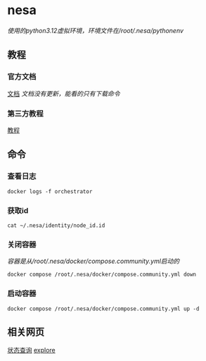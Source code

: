 # nesa
*使用的python3.12虚拟环境，环境文件在/root/.nesa/pythonenv*
## 教程
### 官方文档
[文档](https://docs.nesa.ai/nesa/run-a-nesa-node/installation)
*文档没有更新，能看的只有下载命令*
### 第三方教程
[教程](https://cryptonodehindi.medium.com/nesa-run-a-nesa-miner-node-61d619cfe36b)

## 命令
### 查看日志
```
docker logs -f orchestrator
```
### 获取id
```
cat ~/.nesa/identity/node_id.id
```
### 关闭容器
*容器是从/root/.nesa/docker/compose.community.yml启动的*
```
docker compose /root/.nesa/docker/compose.community.yml down
```
### 启动容器
```
docker compose /root/.nesa/docker/compose.community.yml up -d
```
## 相关网页
[状态查询](https://node.nesa.ai/nodes/H8VCdNsCaFW5qzPz5bwYiVsVnXTB2GirFdz9UJh9MPar)
[explore](https://explorer-test.nesa.ai/nesa-testnet-3/dashboard)

